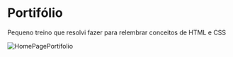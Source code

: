 # Portifólio
 Pequeno treino que resolvi fazer para relembrar conceitos de HTML e CSS
 
 ![HomePagePortifolio](https://user-images.githubusercontent.com/103968839/215268204-6cfb15ef-7655-4d6a-b4c2-f290ea2c2d08.png)


